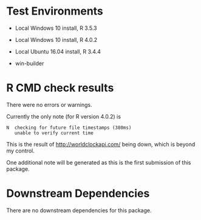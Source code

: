 # Test Environments

* Local Windows 10 install, R 3.5.3

* Local Windows 10 install, R 4.0.2

* Local Ubuntu 16.04 install, R 3.4.4

* win-builder

# R CMD check results

There were no errors or warnings.

Currently the only note (for R version 4.0.2) is

    N  checking for future file timestamps (380ms)
       unable to verify current time
       
This is the result of http://worldclockapi.com/ being down, which is beyond my control.

One additional note will be generated as this is the first submission of this package.

# Downstream Dependencies

There are no downstream dependencies for this package.
